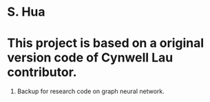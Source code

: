 # S. Hua
# This project is based on a original version code of Cynwell Lau contributor.

1. Backup for research code on graph neural network.
